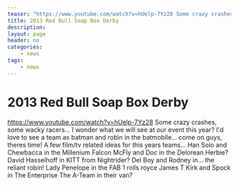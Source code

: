 ```yaml
---
teaser: "https://www.youtube.com/watch?v=hUelp-7Yz28 Some crazy crashes, some wacky racers... I wonder what we will see at our event this year? I'd love to see a team as batman and robin in the batmobile... come on guys, theres time! A few film/tv related ideas for this years teams... Han Solo and Chewbacca in the Millenium Falcon McFly and Doc in the Delorean Herbie? David Hasselhoff in KITT from Nightrider? Del Boy and Rodney in... the reliant robin! Lady Penelope in the FAB 1 rolls royce James T Kirk and Spock in The Enterprise The A-Team in their van?"
title: 2013 Red Bull Soap Box Derby
description: 
layout: page
header: no
categories:
    - news
tags:
    - news
---
```



# 2013 Red Bull Soap Box Derby

https://www.youtube.com/watch?v=hUelp-7Yz28 Some crazy crashes, some wacky racers... I wonder what we will see at our event this year? I'd love to see a team as batman and robin in the batmobile... come on guys, theres time! A few film/tv related ideas for this years teams... Han Solo and Chewbacca in the Millenium Falcon McFly and Doc in the Delorean Herbie? David Hasselhoff in KITT from Nightrider? Del Boy and Rodney in... the reliant robin! Lady Penelope in the FAB 1 rolls royce James T Kirk and Spock in The Enterprise The A-Team in their van?
